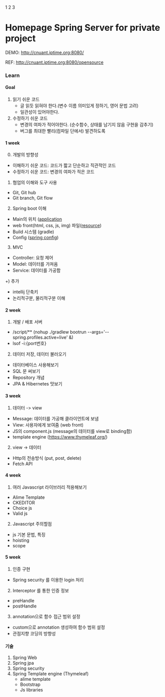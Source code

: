 1
2
3

# Homepage Spring Server for private project

DEMO: http://cnuant.iptime.org:8080/

REF: http://cnuant.iptime.org:8080/opensource

### Learn
#### Goal 
1. 읽기 쉬운 코드 
    - 글 읽듯 읽혀야 한다.(변수 이름 의미있게 정하기, 영어 문법 고려)
    - 일관성이 있어야한다.
2. 수정하기 쉬운 코드 
    - 변경의 여파가 적어야한다. (순수함수, 상태를 남기지 않음 구현을 감추기)
    - 버그를 최대한 빨리(컴파일 단에서) 발견하도록
####  1 week 
0) 개발의 방향성 
 - 이해하기 쉬운 코드: 코드가 짧고 단순하고 직관적인 코드
 - 수정하기 쉬운 코드: 변경의 여파가 적은 코드
 
1) 협업의 이해와 도구 사용 
 - Git, Git hub 
 - Git branch, Git flow
 
2) Spring boot 이해 
 - Main의 위치 ([application](https://github.com/inspire12/homepage-spring-server/blob/master/src/main/java/com/inspire12/homepage/HomepageApplication.java)
 - web front(html, css, js, img) 파일([resource](https://github.com/inspire12/homepage-spring-server/tree/master/src/main/resources)) 
 - Build 시스템 (gradle) 
 - Config ([spring config](https://github.com/inspire12/homepage-spring-server/tree/master/src/main/java/com/inspire12/homepage/config)) 
 
3) MVC 
 - Controller: 요청 제어 
 - Model: 데이터를 가져옴 
 - Service: 데이터를 가공함
 
+) 추가 
- intellij 단축키 
- 논리적구분, 물리적구분 이해 
   
####  2 week   
1) 개발 / 배포 서버 
 - /script/** (nohup ./gradlew bootrun --args='--spring.profiles.active=live' &) 
 - lsof -i:{port번호} 

2) 데이터 저장, 데이터 불러오기 
 - 데이터베이스 사용해보기 
 - SQL 문 써보기 
 - Repository 개념 
 - JPA & Hibernetes 맛보기
 
#### 3 week
1) 데이터 -> view 
 - Message: 데이터를 가공해 클라이언트에 보냄
 - View: 사용자에게 보여줌 (web front) 
 - JS의 component.js (message의 데이터를 view로 binding함)
 - template engine (https://www.thymeleaf.org/)

2) view -> 데이터 
 - Http의 전송방식 (put, post, delete)
 - Fetch API  

#### 4 week
1) 여러 Javascript 라이브러리 적용해보기  
 - Alime Template
 - CKEDITOR 
 - Choice js 
 - Valid js 
  
2) Javascript 주의할점
 - js 기본 문법, 특징
 - hoisting 
 - scope 
 
#### 5 week 
1) 인증 구현 
 - Spring security 를 이용한 login 처리 
2) Interceptor 를 통한 인증 정보   
 - preHandle
 - postHandle 
3) annotation으로 함수 접근 범위 설정 
 - custom으로 annotation 생성하여 함수 범위 설정
 - 관점지향 코딩의 방향성 

#### 기술
1. Spring Web
2. Spring jpa 
3. Spring security 
4. Spring Template engine (Thymeleaf)
    - alime template
    - Bootstrap 
    - Js libraries   


